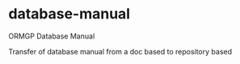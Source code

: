 # database-manual
ORMGP Database Manual

Transfer of database manual from a doc based to repository based
